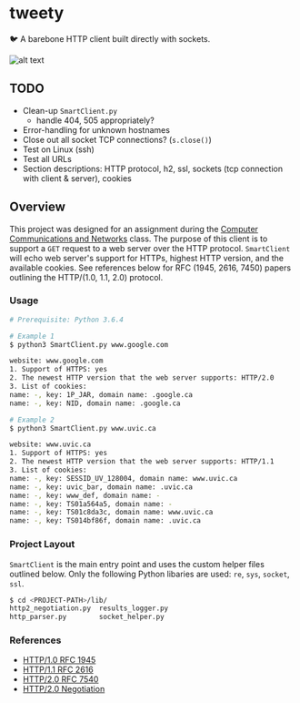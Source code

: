 # tweety
:bird: A barebone HTTP client built directly with sockets.

![alt text](https://github.com/williamgrosset/tweety/blob/master/example.gif "SmartClient example")

## TODO
+ Clean-up `SmartClient.py`
  + handle 404, 505 appropriately?
+ Error-handling for unknown hostnames
+ Close out all socket TCP connections? (`s.close()`)
+ Test on Linux (ssh)
+ Test all URLs
+ Section descriptions: HTTP protocol, h2, ssl, sockets (tcp connection with client & server), cookies

## Overview
This project was designed for an assignment during the [Computer Communications and Networks](https://github.com/williamgrosset/tweety/blob/master/csc361_p1.pdf) class. The purpose of this client is to support a `GET` request to a web server over the HTTP protocol. `SmartClient` will echo web server's support for HTTPs, highest HTTP version, and the available cookies. See references below for RFC (1945, 2616, 7450) papers outlining the HTTP/(1.0, 1.1, 2.0) protocol.

### Usage 
```bash
# Prerequisite: Python 3.6.4

# Example 1
$ python3 SmartClient.py www.google.com

website: www.google.com
1. Support of HTTPS: yes
2. The newest HTTP version that the web server supports: HTTP/2.0
3. List of cookies:
name: -, key: 1P_JAR, domain name: .google.ca
name: -, key: NID, domain name: .google.ca

# Example 2
$ python3 SmartClient.py www.uvic.ca

website: www.uvic.ca
1. Support of HTTPS: yes
2. The newest HTTP version that the web server supports: HTTP/1.1
3. List of cookies:
name: -, key: SESSID_UV_128004, domain name: www.uvic.ca
name: -, key: uvic_bar, domain name: .uvic.ca
name: -, key: www_def, domain name: -
name: -, key: TS01a564a5, domain name: -
name: -, key: TS01c8da3c, domain name: www.uvic.ca
name: -, key: TS014bf86f, domain name: .uvic.ca
```

### Project Layout
`SmartClient` is the main entry point and uses the custom helper files outlined below. Only the following Python libaries are used: `re`, `sys`, `socket`, `ssl`.

```bash
$ cd <PROJECT-PATH>/lib/
http2_negotiation.py  results_logger.py
http_parser.py        socket_helper.py
```

### References
+ [HTTP/1.0 RFC 1945](https://tools.ietf.org/html/rfc1945)
+ [HTTP/1.1 RFC 2616](https://tools.ietf.org/html/rfc2616)
+ [HTTP/2.0 RFC 7540](https://tools.ietf.org/html/rfc7540)
+ [HTTP/2.0 Negotiation](https://python-hyper.org/projects/h2/en/stable/negotiating-http2.html)
